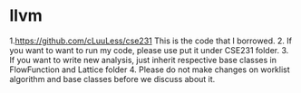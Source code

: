 # llvm
1.https://github.com/cLuuLess/cse231 This is the code that I borrowed.
2. If you want to want to run my code, please use put it under CSE231 folder.
3. If you want to write new analysis, just inherit respective base classes in FlowFunction and Lattice folder
4. Please do not make changes on worklist algorithm and base classes before we discuss about it.
